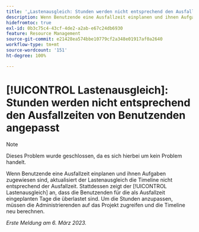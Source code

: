 ```yaml
---
title: '„Lastenausgleich: Stunden werden nicht entsprechend den Ausfallzeiten von Benutzenden angepasst“'
description: Wenn Benutzende eine Ausfallzeit einplanen und ihnen Aufgaben zugewiesen sind, aktualisiert der Lastenausgleich die Timeline nicht entsprechend der Ausfallzeit. Stattdessen zeigt der Lastenausgleich an, dass die Benutzenden für die als Ausfallzeit eingeplanten Tage überlastet sind. Um die Stunden anzupassen, müssen die Administrierenden auf das Projekt zugreifen und die Timeline neu berechnen.
hidefromtoc: true
exl-id: 0b3c75c4-43cf-4de2-a2ab-e67c24db6930
feature: Resource Management
source-git-commit: e21428ea574bbe10779cf2a348e01917af0a2640
workflow-type: tm+mt
source-wordcount: '151'
ht-degree: 100%

---
```


# [!UICONTROL Lastenausgleich]: Stunden werden nicht entsprechend den Ausfallzeiten von Benutzenden angepasst

>[!NOTE]
>
>Dieses Problem wurde geschlossen, da es sich hierbei um kein Problem handelt.

Wenn Benutzende eine Ausfallzeit einplanen und ihnen Aufgaben zugewiesen sind, aktualisiert der Lastenausgleich die Timeline nicht entsprechend der Ausfallzeit. Stattdessen zeigt der [!UICONTROL Lastenausgleich] an, dass die Benutzenden für die als Ausfallzeit eingeplanten Tage die überlastet sind. Um die Stunden anzupassen, müssen die Administrierenden auf das Projekt zugreifen und die Timeline neu berechnen.

_Erste Meldung am 6. März 2023._
